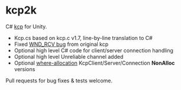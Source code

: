 # kcp2k

C# [kcp](https://github.com/skywind3000/kcp) for Unity.

* Kcp.cs based on kcp.c v1.7, line-by-line translation to C#
* Fixed [WND_RCV bug](https://github.com/skywind3000/kcp/pull/291) from original kcp
* Optional high level C# code for client/server connection handling
* Optional high level Unreliable channel added
* Optional [where-allocation](https://github.com/vis2k/where-allocation) KcpClient/Server/Connection **NonAlloc** versions

Pull requests for bug fixes & tests welcome.
